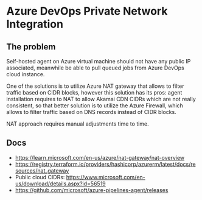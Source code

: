 # Azure DevOps Private Network Integration

## The problem

Self-hosted agent on Azure virtual machine should not have any public IP associated, meanwhile be able to pull
queued jobs from Azure DevOps cloud instance.

One of the solutions is to utilize Azure NAT gateway that allows to filter traffic based on CIDR blocks,
however this solution has its pros: agent installation requires to NAT to allow Akamai CDN CIDRs which
are not really consistent, so that better solution is to utilize the Azure Firewall, which allows
to filter traffic based on DNS records instead of CIDR blocks.

NAT approach requires manual adjustments time to time.

## Docs

- https://learn.microsoft.com/en-us/azure/nat-gateway/nat-overview
- https://registry.terraform.io/providers/hashicorp/azurerm/latest/docs/resources/nat_gateway
- Public cloud CIDRs: https://www.microsoft.com/en-us/download/details.aspx?id=56519
- https://github.com/microsoft/azure-pipelines-agent/releases
